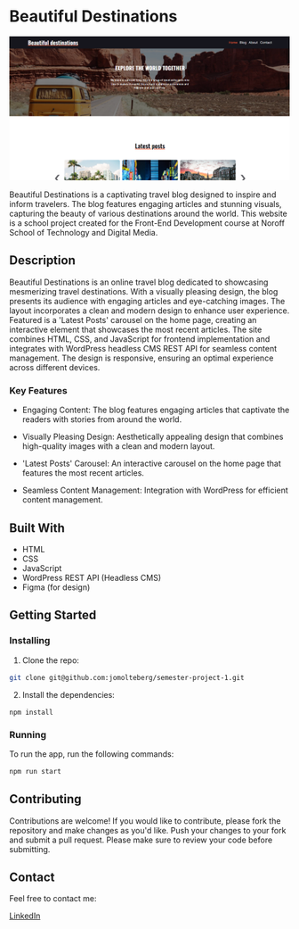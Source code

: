 # Beautiful Destinations

![image](./images/beautifuldestinations-screenshot.png)

Beautiful Destinations is a captivating travel blog designed to inspire and inform travelers. The blog features engaging articles and stunning visuals, capturing the beauty of various destinations around the world. This website is a school project created for the Front-End Development course at Noroff School of Technology and Digital Media.

## Description

Beautiful Destinations is an online travel blog dedicated to showcasing mesmerizing travel destinations. With a visually pleasing design, the blog presents its audience with engaging articles and eye-catching images. The layout incorporates a clean and modern design to enhance user experience. Featured is a 'Latest Posts' carousel on the home page, creating an interactive element that showcases the most recent articles. The site combines HTML, CSS, and JavaScript for frontend implementation and integrates with WordPress headless CMS REST API for seamless content management. The design is responsive, ensuring an optimal experience across different devices. 

### Key Features

- Engaging Content: The blog features engaging articles that captivate the readers with stories from around the world.

- Visually Pleasing Design: Aesthetically appealing design that combines high-quality images with a clean and modern layout.

- 'Latest Posts' Carousel: An interactive carousel on the home page that features the most recent articles.

- Seamless Content Management: Integration with WordPress for efficient content management.

## Built With

- HTML
- CSS
- JavaScript
- WordPress REST API (Headless CMS)
- Figma (for design)

## Getting Started

### Installing

1. Clone the repo:

```bash
git clone git@github.com:jomolteberg/semester-project-1.git
```

2. Install the dependencies:

```
npm install
```

### Running

To run the app, run the following commands:

```bash
npm run start
```

## Contributing

Contributions are welcome! If you would like to contribute, please fork the repository and make changes as you'd like. Push your changes to your fork and submit a pull request. Please make sure to review your code before submitting.

## Contact

Feel free to contact me:

[LinkedIn](https://www.linkedin.com/in/john-oscar-molteberg-637177180/)
